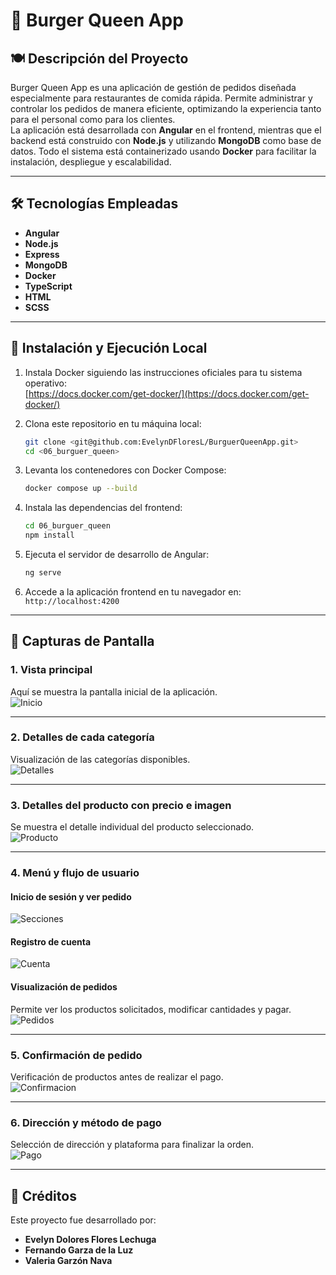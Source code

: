 # 🍔 Burger Queen App

## 🍽️ Descripción del Proyecto

Burger Queen App es una aplicación de gestión de pedidos diseñada especialmente para restaurantes de comida rápida. Permite administrar y controlar los pedidos de manera eficiente, optimizando la experiencia tanto para el personal como para los clientes.  
La aplicación está desarrollada con **Angular** en el frontend, mientras que el backend está construido con **Node.js** y utilizando **MongoDB** como base de datos. Todo el sistema está containerizado usando **Docker** para facilitar la instalación, despliegue y escalabilidad.

---

## 🛠️ Tecnologías Empleadas

- **Angular**  
- **Node.js**  
- **Express**  
- **MongoDB**  
- **Docker**  
- **TypeScript**  
- **HTML**  
- **SCSS**  

---

## 🚀 Instalación y Ejecución Local

1. Instala Docker siguiendo las instrucciones oficiales para tu sistema operativo:  
   [https://docs.docker.com/get-docker/](https://docs.docker.com/get-docker/)

2. Clona este repositorio en tu máquina local:  
   ```bash
   git clone <git@github.com:EvelynDFloresL/BurguerQueenApp.git>
   cd <06_burguer_queen>
   ```

3. Levanta los contenedores con Docker Compose:  
   ```bash
   docker compose up --build
   ```

4. Instala las dependencias del frontend:  
   ```bash
   cd 06_burguer_queen
   npm install
   ```

5. Ejecuta el servidor de desarrollo de Angular:  
   ```bash
   ng serve
   ```

6. Accede a la aplicación frontend en tu navegador en:  
   `http://localhost:4200`

---

## 📸 Capturas de Pantalla

### 1. Vista principal  
Aquí se muestra la pantalla inicial de la aplicación.  
![Inicio](https://github.com/user-attachments/assets/7d0eab21-18c3-485f-9670-09dbd70e24fc)

---

### 2. Detalles de cada categoría  
Visualización de las categorías disponibles.  
![Detalles](https://github.com/user-attachments/assets/a82fefd5-405d-4149-a925-563ae5d363ed)

---

### 3. Detalles del producto con precio e imagen  
Se muestra el detalle individual del producto seleccionado.  
![Producto](https://github.com/user-attachments/assets/2ea1e858-ebd2-4e35-a614-4289e3c0bb9b)

---

### 4. Menú y flujo de usuario  
#### Inicio de sesión y ver pedido  
![Secciones](https://github.com/user-attachments/assets/9aefc377-d3ef-48a5-8f40-09bd0135ee6b)

#### Registro de cuenta  
![Cuenta](https://github.com/user-attachments/assets/5d071d89-362e-406e-9e57-6ef424508cd0)

#### Visualización de pedidos  
Permite ver los productos solicitados, modificar cantidades y pagar.  
![Pedidos](https://github.com/user-attachments/assets/a735b393-ae3d-4df2-a2d4-934e7b27be69)

---

### 5. Confirmación de pedido  
Verificación de productos antes de realizar el pago.  
![Confirmacion](https://github.com/user-attachments/assets/cfc6f5da-2c56-48e2-b67e-1ae4f1acd884)

---

### 6. Dirección y método de pago  
Selección de dirección y plataforma para finalizar la orden.  
![Pago](https://github.com/user-attachments/assets/dfff0f58-8626-437f-9c81-6a54cacaee13)

---

## 🙌 Créditos

Este proyecto fue desarrollado por:

- **Evelyn Dolores Flores Lechuga**  
- **Fernando Garza de la Luz**  
- **Valeria Garzón Nava**
